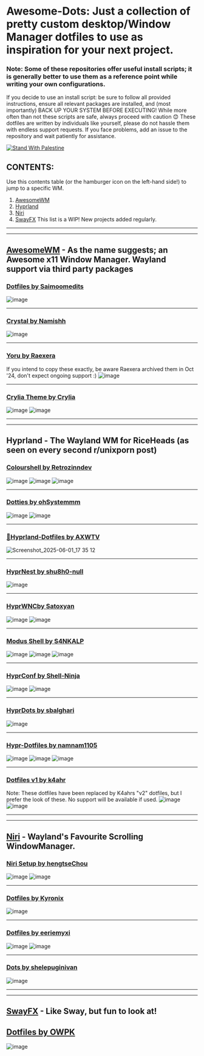 # Awesome-Dots: Just a collection of pretty custom desktop/Window Manager dotfiles to use as inspiration for your next project.

### Note: Some of these repositories offer useful install scripts; it is generally better to use them as a reference point while writing your own configurations.
If you decide to use an install script: be sure to follow all provided instructions, ensure all relevant packages are installed, and (most importantly) BACK UP YOUR SYSTEM BEFORE EXECUTING!
While more often than not these scripts are safe, always proceed with caution 😊
These dotfiles are written by individuals like yourself, please do not hassle them with endless support requests. If you face problems, add an issue to the repository and wait patiently for assistance. 

[![Stand With Palestine](https://raw.githubusercontent.com/TheBSD/StandWithPalestine/main/banner-no-action.svg)](https://thebsd.github.io/StandWithPalestine)

## CONTENTS:
Use this contents table (or the hamburger icon on the left-hand side!) to jump to a specific WM.
1. [AwesomeWM](https://github.com/GlassPuddle/Awesome-Dots/blob/main/README.md#awesomewm---as-the-name-suggests-an-awesome-x11-window-manager-wayland-support-via-third-party-packages)
2. [Hyprland](https://github.com/GlassPuddle/Awesome-Dots/blob/main/README.md#hyprland---the-wayland-wm-for-riceheads-as-seen-on-every-second-runixporn-post)
3. [Niri](https://github.com/GlassPuddle/Awesome-Dots#niri---waylands-favourite-scrolling-windowmanager)
4. [SwayFX](https://github.com/GlassPuddle/Awesome-Dots?tab=readme-ov-file#swayfx---like-sway-but-fun-to-look-at)
This list is a WIP! New projects added regularly.

__________________________________________________________________________________________________________________________________________________________________________________
__________________________________________________________________________________________________________________________________________________________________________________
 ## [AwesomeWM](https://github.com/awesomeWM/awesome) - As the name suggests; an Awesome x11 Window Manager. Wayland support via third party packages
### [Dotfiles by Saimoomedits](https://github.com/saimoomedits/dotfiles) 
![image](https://github.com/user-attachments/assets/781b1bef-2414-4189-b4cc-90a0360282ee)
_________________________________________________________________________________________
### [Crystal by Namishh](https://github.com/namishh/crystal)
![image](https://github.com/user-attachments/assets/e8a5695b-8514-4dbc-ba3d-774930512aff)
_________________________________________________________________________________________
### [Yoru by Raexera](https://github.com/raexera/yoru)
If you intend to copy these exactly, be aware Raexera archived them in Oct '24, don't expect ongoing support :)
![image](https://github.com/user-attachments/assets/fececb91-457f-4328-b6ad-2db2701dd50f)
_________________________________________________________________________________________
### [Crylia Theme by Crylia](https://github.com/Crylia/crylia-theme)
![image](https://github.com/user-attachments/assets/8a7d57b5-6049-4379-8d88-64c3cf87f83b)
![image](https://github.com/user-attachments/assets/d948110c-954e-4a81-9168-380cb292ffb2)
_________________________________________________________________________________________
_________________________________________________________________________________________

## Hyprland - The Wayland WM for RiceHeads (as seen on every second r/unixporn post)
### [Colourshell by Retrozinndev](https://github.com/retrozinndev/colorshell)
![image](https://github.com/user-attachments/assets/529a5372-2f36-43bc-b70d-f85f37941af3)
![image](https://github.com/user-attachments/assets/717d9549-e419-4a31-a1bf-1af78aa7f136)
![image](https://github.com/user-attachments/assets/ede55d18-6f6d-4c81-91f4-a18cbe17fc28)
_________________________________________________________________________________________
### [Dotties by ohSystemmm](https://github.com/ohSystemmm/ohSystemmm-doties)
![image](https://github.com/user-attachments/assets/8cc47082-0a7a-473c-b091-ed9c62ef2ca2)
![image](https://github.com/user-attachments/assets/ecf4fac4-e01f-446d-860e-af9609e54768)
_________________________________________________________________________________________
### [📜Hyprland-Dotfiles by AXWTV](https://github.com/AXWTV/Hyprland-DotFiles)
![Screenshot_2025-06-01_17 35 12](https://github.com/user-attachments/assets/eb7f60cf-6791-4399-917e-4fb0e6962db6)
_________________________________________________________________________________________
### [HyprNest by shu8h0-null](https://github.com/shu8h0-null/HyprNest)
![image](https://github.com/user-attachments/assets/8ef6617f-761e-4d5f-b1cf-df6dc7db5e8c)
_________________________________________________________________________________________
### [HyprWNCby Satoxyan](https://github.com/Satoxyan/HyprWNC)
![image](https://github.com/user-attachments/assets/e85970f9-9925-402d-a6ac-440d5fd8aee5)
![image](https://github.com/user-attachments/assets/391c91cc-3c35-4d8f-a35b-3d81cdd16dc0)
_________________________________________________________________________________________
### [Modus Shell by S4NKALP](https://github.com/S4NKALP/Modus)
![image](https://github.com/user-attachments/assets/38c43f49-d793-4274-8f08-353406115de0)
![image](https://github.com/user-attachments/assets/06b9ae67-7868-4900-9f42-4cd6c219787b)
![image](https://github.com/user-attachments/assets/e4dd47a5-9fb8-4b7b-8b31-d9391d517a7e)
_________________________________________________________________________________________
### [HyprConf by Shell-Ninja ](https://github.com/shell-ninja/hyprconf)
![image](https://github.com/user-attachments/assets/89594a1e-5963-402e-bbde-2fee8fb16e6b)
![image](https://github.com/user-attachments/assets/6fdee1af-b932-41ee-9c35-c10339c53b72)
_____________________________________________________________________________________________
### [HyprDots by sbalghari](https://github.com/sbalghari/HyprDots)
![image](https://github.com/user-attachments/assets/28d08bcd-54cc-4ddc-9b15-ac5af5d5d3d5)
_________________________________________________________________________________________
### [Hypr-Dotfiles by namnam1105](https://github.com/GlassPuddle/Awesome-Dots/)
 ![image](https://github.com/user-attachments/assets/a843ff9d-4c23-4220-9ead-49b350913c1f)
 ![image](https://github.com/user-attachments/assets/f1134ba2-9551-421b-bde6-662b51347270)
 ![image](https://github.com/user-attachments/assets/c005699a-3051-4c8a-9aeb-deacdea44716)
_________________________________________________________________________________________
### [Dotfiles v1 by k4ahr](https://github.com/k4ahr/dotfiles?tab=readme-ov-file)
Note: These dotfiles have been replaced by K4ahrs "v2" dotfiles, but I prefer the look of these. No support will be available if used.
![image](https://github.com/user-attachments/assets/3854650a-afd6-4cbe-8a9b-6107296c2249)
![image](https://github.com/user-attachments/assets/0e4bfd31-0ba2-4802-911e-c7bf6d775c71)

_________________________________________________________________________________________
_________________________________________________________________________________________
## [Niri](https://github.com/YaLTeR/niri) - Wayland's Favourite Scrolling WindowManager.

### [Niri Setup by hengtseChou](https://github.com/hengtseChou/niri-setup?tab=readme-ov-file)
![image](https://github.com/user-attachments/assets/5aebe7bf-7499-41bb-b226-7b6a1877d32d)
![image](https://github.com/user-attachments/assets/32fa4267-3b96-4c86-ac3f-ce79c4e7e7ca)
_________________________________________________________________________________________
### [Dotfiles by Kyronix](https://codeberg.org/Kyronix/dotfiles/src/commit/e6349710e92baf639dc87fd0f419d704e5b5136c)
![image](https://github.com/user-attachments/assets/35109a42-0067-4730-9f3d-09cfae28be86)
_________________________________________________________________________________________
### [Dotfiles by eeriemyxi](https://github.com/eeriemyxi/dotfiles)
![image](https://github.com/user-attachments/assets/c38da470-56d4-4e52-a375-4109f7c6e377)
![image](https://github.com/user-attachments/assets/a2f1e254-61b1-4798-a09f-1e650e973f9e)
_________________________________________________________________________________________
### [Dots by shelepuginivan](https://github.com/shelepuginivan/dotfiles)
![image](https://github.com/user-attachments/assets/236ad5f0-de03-47c4-86e8-34120896190f)

_________________________________________________________________________________________
_________________________________________________________________________________________
## [SwayFX](https://github.com/WillPower3309/swayfx) - Like Sway, but fun to look at!

## [Dotfiles by OWPK](https://github.com/owpk/dotfiles-swayfx)
![image](https://github.com/user-attachments/assets/97015aea-6cc6-48f0-8354-68b5b528b99b)



